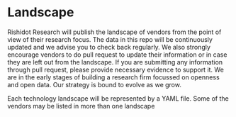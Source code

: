 # Landscape
Rishidot Research will publish the landscape of vendors from the point of view of their research focus. The data in this repo will be continuously updated and we advise you to check back regularly. We also strongly encourage vendors to do pull request to update their information or in case they are left out from the landscape. If you are submitting any information through pull request, please provide necessary evidence to support it. We are in the early stages of building a research firm focussed on openness and open data. Our strategy is bound to evolve as we grow.

Each technology landscape will be represented by a YAML file. Some of the vendors may be listed in more than one landscape